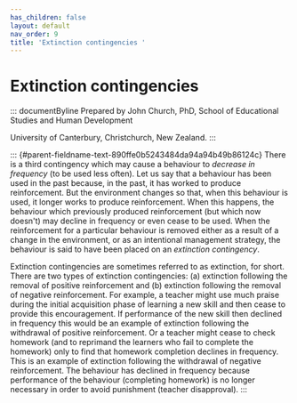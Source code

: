 ```yaml
---
has_children: false
layout: default
nav_order: 9
title: 'Extinction contingencies '
---
```

# Extinction contingencies 


::: documentByline
Prepared by John Church, PhD, School of Educational Studies and Human
Development

University of Canterbury, Christchurch, New Zealand.
:::

::: {#parent-fieldname-text-890ffe0b5243484da94a94b49b86124c}
There is a third contingency which may cause a behaviour to *decrease in
frequency* (to be used less often). Let us say that a behaviour has been
used in the past because, in the past, it has worked to produce
reinforcement. But the environment changes so that, when this behaviour
is used, it longer works to produce reinforcement. When this happens,
the behaviour which previously produced reinforcement (but which now
doesn\'t) may decline in frequency or even cease to be used. When the
reinforcement for a particular behaviour is removed either as a result
of a change in the environment, or as an intentional management
strategy, the behaviour is said to have been placed on an *extinction
contingency*.

Extinction contingencies are sometimes referred to as extinction, for
short. There are two types of extinction contingencies: (a) extinction
following the removal of positive reinforcement and (b) extinction
following the removal of negative reinforcement. For example, a teacher
might use much praise during the initial acquisition phase of learning a
new skill and then cease to provide this encouragement. If performance
of the new skill then declined in frequency this would be an example of
extinction following the withdrawal of positive reinforcement. Or a
teacher might cease to check homework (and to reprimand the learners who
fail to complete the homework) only to find that homework completion
declines in frequency. This is an example of extinction following the
withdrawal of negative reinforcement. The behaviour has declined in
frequency because performance of the behaviour (completing homework) is
no longer necessary in order to avoid punishment (teacher disapproval).
:::
